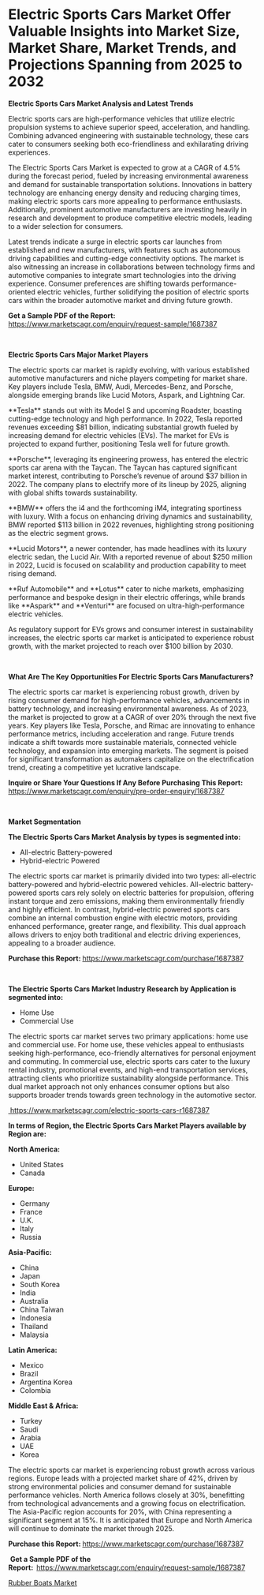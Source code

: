<p><h1>Electric Sports Cars Market Offer Valuable Insights into Market Size, Market Share, Market Trends, and Projections Spanning from 2025 to 2032</h1></p><p><strong>Electric Sports Cars Market Analysis and Latest Trends</strong></p>
<p><p>Electric sports cars are high-performance vehicles that utilize electric propulsion systems to achieve superior speed, acceleration, and handling. Combining advanced engineering with sustainable technology, these cars cater to consumers seeking both eco-friendliness and exhilarating driving experiences. </p><p>The Electric Sports Cars Market is expected to grow at a CAGR of 4.5% during the forecast period, fueled by increasing environmental awareness and demand for sustainable transportation solutions. Innovations in battery technology are enhancing energy density and reducing charging times, making electric sports cars more appealing to performance enthusiasts. Additionally, prominent automotive manufacturers are investing heavily in research and development to produce competitive electric models, leading to a wider selection for consumers.</p><p>Latest trends indicate a surge in electric sports car launches from established and new manufacturers, with features such as autonomous driving capabilities and cutting-edge connectivity options. The market is also witnessing an increase in collaborations between technology firms and automotive companies to integrate smart technologies into the driving experience. Consumer preferences are shifting towards performance-oriented electric vehicles, further solidifying the position of electric sports cars within the broader automotive market and driving future growth.</p></p>
<p><strong>Get a Sample PDF of the Report:&nbsp;</strong> <a href="https://www.marketscagr.com/enquiry/request-sample/1687387?utm_campaign=2476&utm_medium=2&utm_source=Github&utm_content=ia&utm_term=30032025&utm_id=electric-sports-cars">https://www.marketscagr.com/enquiry/request-sample/1687387</a></p>
<p>&nbsp;</p>
<p><strong>Electric Sports Cars Major Market Players</strong></p>
<p><p>The electric sports car market is rapidly evolving, with various established automotive manufacturers and niche players competing for market share. Key players include Tesla, BMW, Audi, Mercedes-Benz, and Porsche, alongside emerging brands like Lucid Motors, Aspark, and Lightning Car.</p><p>**Tesla** stands out with its Model S and upcoming Roadster, boasting cutting-edge technology and high performance. In 2022, Tesla reported revenues exceeding $81 billion, indicating substantial growth fueled by increasing demand for electric vehicles (EVs). The market for EVs is projected to expand further, positioning Tesla well for future growth.</p><p>**Porsche**, leveraging its engineering prowess, has entered the electric sports car arena with the Taycan. The Taycan has captured significant market interest, contributing to Porsche’s revenue of around $37 billion in 2022. The company plans to electrify more of its lineup by 2025, aligning with global shifts towards sustainability.</p><p>**BMW** offers the i4 and the forthcoming iM4, integrating sportiness with luxury. With a focus on enhancing driving dynamics and sustainability, BMW reported $113 billion in 2022 revenues, highlighting strong positioning as the electric segment grows.</p><p>**Lucid Motors**, a newer contender, has made headlines with its luxury electric sedan, the Lucid Air. With a reported revenue of about $250 million in 2022, Lucid is focused on scalability and production capability to meet rising demand.</p><p>**Ruf Automobile** and **Lotus** cater to niche markets, emphasizing performance and bespoke design in their electric offerings, while brands like **Aspark** and **Venturi** are focused on ultra-high-performance electric vehicles.</p><p>As regulatory support for EVs grows and consumer interest in sustainability increases, the electric sports car market is anticipated to experience robust growth, with the market projected to reach over $100 billion by 2030.</p></p>
<p>&nbsp;</p>
<p><strong>What Are The Key Opportunities For Electric Sports Cars Manufacturers?</strong></p>
<p><p>The electric sports car market is experiencing robust growth, driven by rising consumer demand for high-performance vehicles, advancements in battery technology, and increasing environmental awareness. As of 2023, the market is projected to grow at a CAGR of over 20% through the next five years. Key players like Tesla, Porsche, and Rimac are innovating to enhance performance metrics, including acceleration and range. Future trends indicate a shift towards more sustainable materials, connected vehicle technology, and expansion into emerging markets. The segment is poised for significant transformation as automakers capitalize on the electrification trend, creating a competitive yet lucrative landscape.</p></p>
<p><strong>Inquire or Share Your Questions If Any Before Purchasing This Report:</strong> <a href="https://www.marketscagr.com/enquiry/pre-order-enquiry/1687387?utm_campaign=2476&utm_medium=2&utm_source=Github&utm_content=ia&utm_term=30032025&utm_id=electric-sports-cars">https://www.marketscagr.com/enquiry/pre-order-enquiry/1687387</a></p>
<p>&nbsp;</p>
<p><strong>Market Segmentation</strong></p>
<p><strong>The Electric Sports Cars Market Analysis by types is segmented into:</strong></p>
<p><ul><li>All-electric Battery-powered</li><li>Hybrid-electric Powered</li></ul></p>
<p><p>The electric sports car market is primarily divided into two types: all-electric battery-powered and hybrid-electric powered vehicles. All-electric battery-powered sports cars rely solely on electric batteries for propulsion, offering instant torque and zero emissions, making them environmentally friendly and highly efficient. In contrast, hybrid-electric powered sports cars combine an internal combustion engine with electric motors, providing enhanced performance, greater range, and flexibility. This dual approach allows drivers to enjoy both traditional and electric driving experiences, appealing to a broader audience.</p></p>
<p><strong>Purchase this Report:&nbsp;</strong><a href="https://www.marketscagr.com/purchase/1687387?utm_campaign=2476&utm_medium=2&utm_source=Github&utm_content=ia&utm_term=30032025&utm_id=electric-sports-cars">https://www.marketscagr.com/purchase/1687387</a></p>
<p>&nbsp;</p>
<p><strong>The Electric Sports Cars Market Industry Research by Application is segmented into:</strong></p>
<p><ul><li>Home Use</li><li>Commercial Use</li></ul></p>
<p><p>The electric sports car market serves two primary applications: home use and commercial use. For home use, these vehicles appeal to enthusiasts seeking high-performance, eco-friendly alternatives for personal enjoyment and commuting. In commercial use, electric sports cars cater to the luxury rental industry, promotional events, and high-end transportation services, attracting clients who prioritize sustainability alongside performance. This dual market approach not only enhances consumer options but also supports broader trends towards green technology in the automotive sector.</p></p>
<p><a href="https://www.marketscagr.com/electric-sports-cars-r1687387?utm_campaign=2476&utm_medium=2&utm_source=Github&utm_content=ia&utm_term=30032025&utm_id=electric-sports-cars">&nbsp;https://www.marketscagr.com/electric-sports-cars-r1687387</a></p>
<p><strong>In terms of Region, the Electric Sports Cars Market Players available by Region are:</strong></p>
<p>
    <p> <strong> North America: </strong>
        <ul>
            <li>United States</li>
            <li>Canada</li>
        </ul>
        </p> 
    <p> <strong> Europe: </strong>
        <ul>
            <li>Germany</li>
            <li>France</li>
            <li>U.K.</li>
            <li>Italy</li>
            <li>Russia</li>
        </ul>
        </p> 
    <p> <strong> Asia-Pacific: </strong>
        <ul>
            <li>China</li>
            <li>Japan</li>
            <li>South Korea</li>
            <li>India</li>
            <li>Australia</li>
            <li>China Taiwan</li>
            <li>Indonesia</li>
            <li>Thailand</li>
            <li>Malaysia</li>
        </ul>
        </p> 
    <p> <strong> Latin America: </strong>
        <ul>
            <li>Mexico</li>
            <li>Brazil</li>
            <li>Argentina Korea</li>
            <li>Colombia</li>
        </ul>
        </p> 
    <p> <strong> Middle East & Africa: </strong>
        <ul>
            <li>Turkey</li>
            <li>Saudi</li>
            <li>Arabia</li>
            <li>UAE</li>
            <li>Korea</li>
        </ul>
    </p>
    </p>
<p><p>The electric sports car market is experiencing robust growth across various regions. Europe leads with a projected market share of 42%, driven by strong environmental policies and consumer demand for sustainable performance vehicles. North America follows closely at 30%, benefitting from technological advancements and a growing focus on electrification. The Asia-Pacific region accounts for 20%, with China representing a significant segment at 15%. It is anticipated that Europe and North America will continue to dominate the market through 2025.</p></p>
<p><strong>Purchase this Report: </strong><a href="https://www.marketscagr.com/purchase/1687387?utm_campaign=2476&utm_medium=2&utm_source=Github&utm_content=ia&utm_term=30032025&utm_id=electric-sports-cars">https://www.marketscagr.com/purchase/1687387</a></p>
<p>&nbsp;<strong>Get a Sample PDF of the Report:&nbsp;&nbsp;</strong><a href="https://www.marketscagr.com/enquiry/request-sample/1687387?utm_campaign=2476&utm_medium=2&utm_source=Github&utm_content=ia&utm_term=30032025&utm_id=electric-sports-cars">https://www.marketscagr.com/enquiry/request-sample/1687387</a></p>
<p><strong></strong></p>
<p><p><a href="https://github.com/pimanoruman/Market-Research-Report-List-1/blob/main/rubber-boats-market.md?utm_campaign=2476&utm_medium=2&utm_source=Github&utm_content=ia&utm_term=30032025&utm_id=electric-sports-cars">Rubber Boats Market</a></p></p>